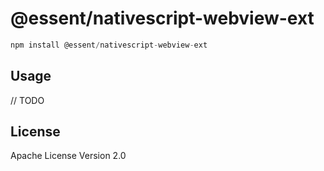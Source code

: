 # @essent/nativescript-webview-ext

```javascript
npm install @essent/nativescript-webview-ext
```

## Usage

// TODO

## License

Apache License Version 2.0
